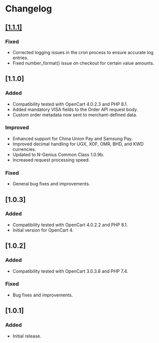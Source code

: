 # Changelog

## [[1.1.1]](https://github.com/VodaPay-Gateway/opencart-plugin/releases/tag/1.1.1)

### Fixed

- Corrected logging issues in the cron process to ensure accurate log entries.
- Fixed number_format() issue on checkout for certain value amounts.

## [1.1.0]

### Added

- Compatibility tested with OpenCart 4.0.2.3 and PHP 8.1.
- Added mandatory VISA fields to the Order API request body.
- Custom order metadata now sent to merchant-defined data.

### Improved

- Enhanced support for China Union Pay and Samsung Pay.
- Improved decimal handling for UGX, XOF, OMR, BHD, and KWD currencies.
- Updated to N-Genius Common Class 1.0.9b.
- Increased request processing speed.

### Fixed

- General bug fixes and improvements.

## [1.0.3]

### Added

- Compatibility tested with OpenCart 4.0.2.2 and PHP 8.1.
- Initial version for OpenCart 4.

## [1.0.2]

### Added

- Compatibility tested with OpenCart 3.0.3.8 and PHP 7.4.

### Fixed

- Bug fixes and improvements.

## [1.0.1]

### Added

- Initial release.
